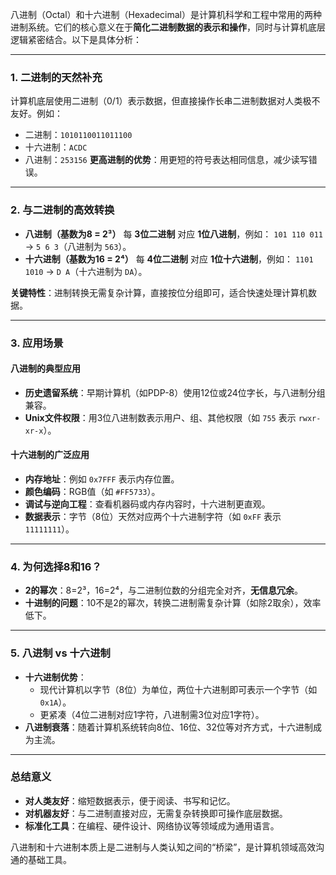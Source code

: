 八进制（Octal）和十六进制（Hexadecimal）是计算机科学和工程中常用的两种进制系统。它们的核心意义在于**简化二进制数据的表示和操作**，同时与计算机底层逻辑紧密结合。以下是具体分析：

------

### **1. 二进制的天然补充**

计算机底层使用二进制（0/1）表示数据，但直接操作长串二进制数据对人类极不友好。例如：

- 二进制：`1010110011011100`
- 十六进制：`ACDC`
- 八进制：`253156`
  **更高进制的优势**：用更短的符号表达相同信息，减少读写错误。

------

### **2. 与二进制的高效转换**

- **八进制（基数为8 = 2³）**
  每 **3位二进制** 对应 **1位八进制**，例如：
  `101 110 011` → `5 6 3`（八进制为 `563`）。
- **十六进制（基数为16 = 2⁴）**
  每 **4位二进制** 对应 **1位十六进制**，例如：
  `1101 1010` → `D A`（十六进制为 `DA`）。

**关键特性**：进制转换无需复杂计算，直接按位分组即可，适合快速处理计算机数据。

------

### **3. 应用场景**

#### **八进制的典型应用**

- **历史遗留系统**：早期计算机（如PDP-8）使用12位或24位字长，与八进制分组兼容。
- **Unix文件权限**：用3位八进制数表示用户、组、其他权限（如 `755` 表示 `rwxr-xr-x`）。

#### **十六进制的广泛应用**

- **内存地址**：例如 `0x7FFF` 表示内存位置。
- **颜色编码**：RGB值（如 `#FF5733`）。
- **调试与逆向工程**：查看机器码或内存内容时，十六进制更直观。
- **数据表示**：字节（8位）天然对应两个十六进制字符（如 `0xFF` 表示 `11111111`）。

------

### **4. 为何选择8和16？**

- **2的幂次**：8=2³，16=2⁴，与二进制位数的分组完全对齐，**无信息冗余**。
- **十进制的问题**：10不是2的幂次，转换二进制需复杂计算（如除2取余），效率低下。

------

### **5. 八进制 vs 十六进制**

- **十六进制优势**：
  - 现代计算机以字节（8位）为单位，两位十六进制即可表示一个字节（如 `0x1A`）。
  - 更紧凑（4位二进制对应1字符，八进制需3位对应1字符）。
- **八进制衰落**：随着计算机系统转向8位、16位、32位等对齐方式，十六进制成为主流。

------

### **总结意义**

- **对人类友好**：缩短数据表示，便于阅读、书写和记忆。
- **对机器友好**：与二进制直接对应，无需复杂转换即可操作底层数据。
- **标准化工具**：在编程、硬件设计、网络协议等领域成为通用语言。

八进制和十六进制本质上是二进制与人类认知之间的“桥梁”，是计算机领域高效沟通的基础工具。